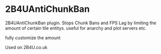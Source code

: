 # 2B4UAntiChunkBan
2B4UAntiChunkBan plugin. Stops Chunk Bans and FPS Lag by limiting the amount of certain tile entitys.
useful for anarchy and plot servers etc. 

fully customize the amount

Used on 2B4U.co.uk
